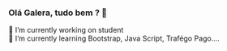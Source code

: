 ### Olá Galera, tudo bem ?  👋
🔭 I’m currently working on student 
<br>
🌱 I’m currently learning Bootstrap, Java Script, Trafégo Pago....
<!--
**LeonardoFilth/LeonardoFilth** is a ✨ _special_ ✨ repository because its `README.md` (this file) appears on your GitHub profile.





Here are some ideas to get you started:

 🔭 I’m currently working on student 
 🌱 I’m currently learning Bootstrap, Java Script, Trafégo Pago....
- 👯 I’m looking to collaborate on 
- 🤔 I’m looking for help with ...
- 💬 Ask me about ...
- 📫 How to reach me: ...
- 😄 Pronouns: ...
- ⚡ Fun fact: ...
-->
